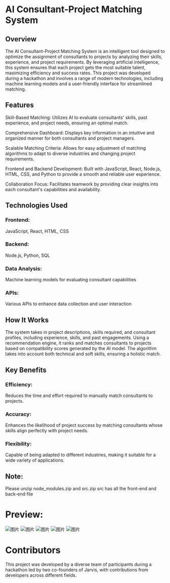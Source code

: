 # AI Consultant-Project Matching System

## Overview

The AI Consultant-Project Matching System is an intelligent tool designed to optimize the assignment of consultants to projects by analyzing their skills, experience, and project requirements. By leveraging artificial intelligence, this system ensures that each project gets the most suitable talent, maximizing efficiency and success rates. This project was developed during a hackathon and involves a range of modern technologies, including machine learning models and a user-friendly interface for streamlined matching.

## Features

Skill-Based Matching: Utilizes AI to evaluate consultants' skills, past experience, and project needs, ensuring an optimal match.

Comprehensive Dashboard: Displays key information in an intuitive and organized manner for both consultants and project managers.

Scalable Matching Criteria: Allows for easy adjustment of matching algorithms to adapt to diverse industries and changing project requirements.

Frontend and Backend Development: Built with JavaScript, React, Node.js, HTML, CSS, and Python to provide a smooth and reliable user experience.

Collaboration Focus: Facilitates teamwork by providing clear insights into each consultant's capabilities and availability.

## Technologies Used

### Frontend: 
JavaScript, React, HTML, CSS

### Backend: 
Node.js, Python, SQL

### Data Analysis: 
Machine learning models for evaluating consultant capabilities

### APIs: 
Various APIs to enhance data collection and user interaction

## How It Works

The system takes in project descriptions, skills required, and consultant profiles, including experience, skills, and past engagements. Using a recommendation engine, it ranks and matches consultants to projects based on compatibility scores generated by the AI model. The algorithm takes into account both technical and soft skills, ensuring a holistic match.

## Key Benefits

### Efficiency: 
Reduces the time and effort required to manually match consultants to projects.

### Accuracy: 
Enhances the likelihood of project success by matching consultants whose skills align perfectly with project needs.

### Flexibility: 
Capable of being adapted to different industries, making it suitable for a wide variety of applications.

## Note:
Please unzip node_modules.zip and src.zip
src has all the front-end and back-end file 

# Preview: 
![图片](https://github.com/user-attachments/assets/49d69a84-affc-4be2-a45c-0f8b490a8f87)
![图片](https://github.com/user-attachments/assets/a5d75bc4-397a-43d5-8138-291e5a0db0f6)
![图片](https://github.com/user-attachments/assets/e9c27485-74a9-46fe-9748-1569a92482e0)
![图片](https://github.com/user-attachments/assets/75656d36-658a-4894-aece-a2473d38ec71)
![图片](https://github.com/user-attachments/assets/ca7584c8-68c7-4557-9ba5-843071c73f30)

# Contributors
This project was developed by a diverse team of participants during a hackathon led by two co-founders of Jarvis, with contributions from developers across different fields.
